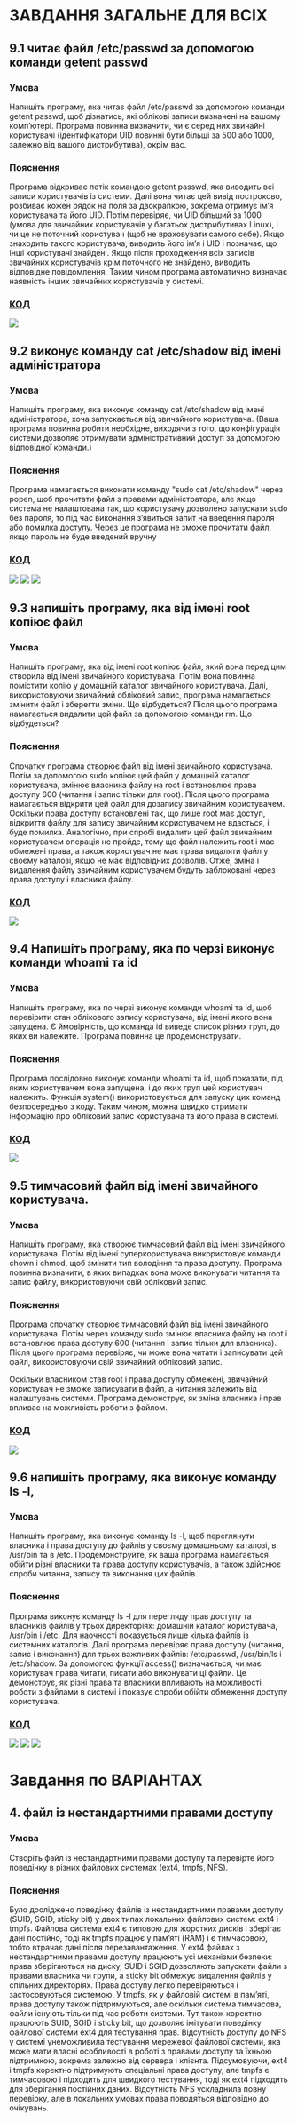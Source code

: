 # ЗАВДАННЯ ЗАГАЛЬНЕ ДЛЯ ВСІХ
## 9.1  читає файл /etc/passwd за допомогою команди getent passwd
### Умова 
Напишіть програму, яка читає файл /etc/passwd за допомогою команди getent passwd, щоб дізнатись, які облікові записи визначені на вашому комп’ютері.
 Програма повинна визначити, чи є серед них звичайні користувачі (ідентифікатори UID повинні бути більші за 500 або 1000, залежно від вашого дистрибутива), окрім вас.


### Пояснення 
Програма відкриває потік командою getent passwd, яка виводить всі записи користувачів із системи. Далі вона читає цей вивід построково, розбиває кожен рядок на поля за двокрапкою, зокрема отримує ім’я користувача та його UID. Потім перевіряє, чи UID більший за 1000 (умова для звичайних користувачів у багатьох дистрибутивах Linux), і чи це не поточний користувач (щоб не враховувати самого себе). Якщо знаходить такого користувача, виводить його ім’я і UID і позначає, що інші користувачі знайдені. Якщо після проходження всіх записів звичайних користувачів крім поточного не знайдено, виводить відповідне повідомлення. Таким чином програма автоматично визначає наявність інших звичайних користувачів у системі.

### [КОД](task9.1/main.c)<br>
![](task9.1/Screenshot%20from%202025-05-17%2016-46-34.png)

## 9.2  виконує команду cat /etc/shadow від імені адміністратора
### Умова 
 Напишіть програму, яка виконує команду cat /etc/shadow від імені адміністратора, хоча запускається від звичайного користувача.
 (Ваша програма повинна робити необхідне, виходячи з того, що конфігурація системи дозволяє отримувати адміністративний доступ за допомогою відповідної команди.)

### Пояснення 
Програма намагається виконати команду "sudo cat /etc/shadow" через popen, щоб прочитати файл з правами адміністратора, але якщо система не налаштована так, що користувачу дозволено запускати sudo без пароля, то під час виконання з’явиться запит на введення пароля або помилка доступу. Через це програма не зможе прочитати файл, якщо пароль не буде введений вручну
### [КОД](task9.2/main.c)<br>
![](task9.2/Screenshot%20from%202025-05-17%2016-49-43.png)
![](task9.2/Screenshot%20from%202025-05-17%2016-50-08.png)
![](task9.2/Screenshot%20from%202025-05-17%2016-50-16.png)

## 9.3 напишіть програму, яка від імені root копіює файл
### Умова 
 Напишіть програму, яка від імені root копіює файл, який вона перед цим створила від імені звичайного користувача. Потім вона повинна помістити копію у домашній каталог звичайного користувача.
 Далі, використовуючи звичайний обліковий запис, програма намагається змінити файл і зберегти зміни. Що відбудеться?
 Після цього програма намагається видалити цей файл за допомогою команди rm. Що відбудеться?
### Пояснення 
Спочатку програма створює файл від імені звичайного користувача. Потім за допомогою sudo копіює цей файл у домашній каталог користувача, змінює власника файлу на root і встановлює права доступу 600 (читання і запис тільки для root). Після цього програма намагається відкрити цей файл для дозапису звичайним користувачем. Оскільки права доступу встановлені так, що лише root має доступ, відкриття файлу для запису звичайним користувачем не вдасться, і буде помилка. Аналогічно, при спробі видалити цей файл звичайним користувачем операція не пройде, тому що файл належить root і має обмежені права, а також користувач не має права видаляти файл у своєму каталозі, якщо не має відповідних дозволів. Отже, зміна і видалення файлу звичайним користувачем будуть заблоковані через права доступу і власника файлу.

### [КОД](task9.3/main.c)<br>
![](task9.3/Screenshot%20from%202025-05-17%2016-55-22.png)

## 9.4 Напишіть програму, яка по черзі виконує команди whoami та id
### Умова 
 Напишіть програму, яка по черзі виконує команди whoami та id, щоб перевірити стан облікового запису користувача, від імені якого вона запущена.
 Є ймовірність, що команда id виведе список різних груп, до яких ви належите. Програма повинна це продемонструвати.

### Пояснення
Програма послідовно виконує команди whoami та id, щоб показати, під яким користувачем вона запущена, і до яких груп цей користувач належить. Функція system() використовується для запуску цих команд безпосередньо з коду. Таким чином, можна швидко отримати інформацію про обліковий запис користувача та його права в системі.

### [КОД](task9.4/main.c)<br>
![](task9.4/Screenshot%20from%202025-05-17%2016-57-59.png)<br>

## 9.5  тимчасовий файл від імені звичайного користувача.
### Умова 
 Напишіть програму, яка створює тимчасовий файл від імені звичайного користувача. Потім від імені суперкористувача використовує команди chown і chmod, щоб змінити тип володіння та права доступу.
 Програма повинна визначити, в яких випадках вона може виконувати читання та запис файлу, використовуючи свій обліковий запис.

### Пояснення
Програма спочатку створює тимчасовий файл від імені звичайного користувача. Потім через команду sudo змінює власника файлу на root і встановлює права доступу 600 (читання і запис тільки для власника). Після цього програма перевіряє, чи може вона читати і записувати цей файл, використовуючи свій звичайний обліковий запис.

Оскільки власником став root і права доступу обмежені, звичайний користувач не зможе записувати в файл, а читання залежить від налаштувань системи. Програма демонструє, як зміна власника і прав впливає на можливість роботи з файлом.

### [КОД](task9.5/main.c)<br>
![](task9.5/Screenshot%20from%202025-05-17%2017-02-09.png)

## 9.6 напишіть програму, яка виконує команду ls -l,
### Умова 
 Напишіть програму, яка виконує команду ls -l, щоб переглянути власника і права доступу до файлів у своєму домашньому каталозі, в /usr/bin та в /etc.
 Продемонструйте, як ваша програма намагається обійти різні власники та права доступу користувачів, а також здійснює спроби читання, запису та виконання цих файлів.


### Пояснення
Програма виконує команду ls -l для перегляду прав доступу та власників файлів у трьох директоріях: домашній каталог користувача, /usr/bin і /etc. Для наочності показується лише кілька файлів із системних каталогів.
Далі програма перевіряє права доступу (читання, запис і виконання) для трьох важливих файлів: /etc/passwd, /usr/bin/ls і /etc/shadow. За допомогою функції access() визначається, чи має користувач права читати, писати або виконувати ці файли.
Це демонструє, як різні права та власники впливають на можливості роботи з файлами в системі і показує спроби обійти обмеження доступу користувача.

### [КОД](task9.6/main.c)<br>
![](task9.6/Screenshot%20from%202025-05-17%2017-06-09.png)
![](task9.6/Screenshot%20from%202025-05-17%2017-06-16.png)
![](task9.6/Screenshot%20from%202025-05-17%2017-06-24.png)


# Завдання по ВАРІАНТАХ
## 4. файл із нестандартними правами доступу
### Умова 
Створіть файл із нестандартними правами доступу та перевірте його поведінку в різних файлових системах (ext4, tmpfs, NFS).

### Пояснення
Було досліджено поведінку файлів із нестандартними правами доступу (SUID, SGID, sticky bit) у двох типах локальних файлових систем: ext4 і tmpfs. Файлова система ext4 є типовою для жорстких дисків і зберігає дані постійно, тоді як tmpfs працює у пам’яті (RAM) і є тимчасовою, тобто втрачає дані після перезавантаження.
У ext4 файлах з нестандартними правами доступу працюють усі механізми безпеки: права зберігаються на диску, SUID і SGID дозволяють запускати файли з правами власника чи групи, а sticky bit обмежує видалення файлів у спільних директоріях. Права доступу легко перевіряються і застосовуються системою.
У tmpfs, як у файловій системі в пам’яті, права доступу також підтримуються, але оскільки система тимчасова, файли існують тільки під час роботи системи. Тут також коректно працюють SUID, SGID і sticky bit, що дозволяє імітувати поведінку файлової системи ext4 для тестування прав.
Відсутність доступу до NFS у системі унеможливила тестування мережевої файлової системи, яка може мати власні особливості в роботі з правами доступу та їхньою підтримкою, зокрема залежно від сервера і клієнта.
Підсумовуючи, ext4 і tmpfs коректно підтримують спеціальні права доступу, але tmpfs є тимчасовою і підходить для швидкого тестування, тоді як ext4 підходить для зберігання постійних даних. Відсутність NFS ускладнила повну перевірку, але в локальних умовах права поводяться відповідно до очікувань.


